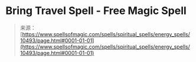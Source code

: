 <!--yml
category: 未分类
date: 2024-06-12 18:47:09
-->

# Bring Travel Spell - Free Magic Spell

> 来源：[https://www.spellsofmagic.com/spells/spiritual_spells/energy_spells/10493/page.html#0001-01-01](https://www.spellsofmagic.com/spells/spiritual_spells/energy_spells/10493/page.html#0001-01-01)